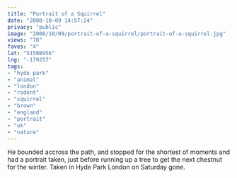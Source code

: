 ```yaml
---
title: "Portrait of a Squirrel"
date: "2008-10-09 14:57:24"
privacy: "public"
image: "2008/10/09/portrait-of-a-squirrel/portrait-of-a-squirrel.jpg"
views: "78"
faves: "4"
lat: "51508956"
lng: "-179257"
tags:
- "hyde park"
- "animal"
- "london"
- "rodent"
- "squirrel"
- "brown"
- "england"
- "portrait"
- "uk"
- "nature"
---
```

He bounded accross the path, and stopped for the shortest of moments and had a portrait taken, just before running up a tree to get the next chestnut for the winter. Taken in Hyde Park London on Saturday gone.<a href="/photos/2008/10/09/portrait-of-a-squirrel"></a>
